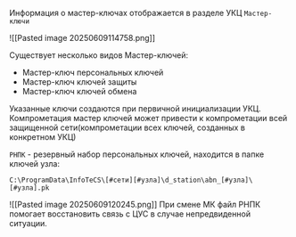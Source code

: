 Информация о мастер-ключах отображается в разделе УКЦ `Мастер-ключи`

![[Pasted image 20250609114758.png]]

Существует несколько видов Мастер-ключей:
- Мастер-ключ персональных ключей
- Мастер-ключ ключей защиты
- Мастер-ключ ключей обмена

Указанные ключи создаются при первичной инициализации УКЦ. Компрометация мастер ключей может привести к компрометации всей защищенной сети(компрометации всех ключей, созданных в конкретном УКЦ)

`РНПК` - резервный набор персональных ключей, находится в папке ключей узла:

```
C:\ProgramData\InfoTeCS\[#сети][#узла]\d_station\abn_[#узла]\[#узла].pk
```

![[Pasted image 20250609120245.png]]
При смене МК файл РНПК помогает восстановить связь с ЦУС в случае непредвиденной ситуации.


